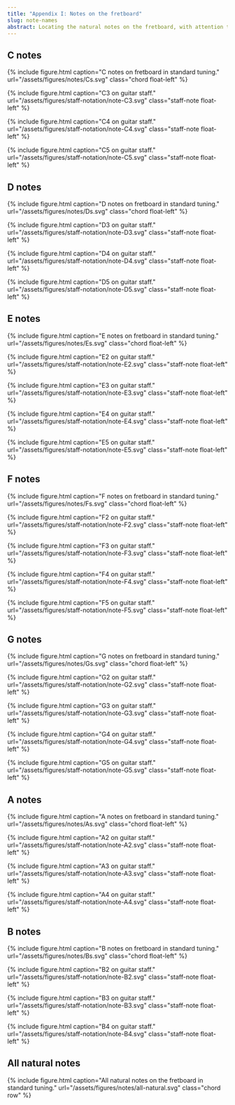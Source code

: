 ```yaml
---
title: "Appendix I: Notes on the fretboard"
slug: note-names
abstract: Locating the natural notes on the fretboard, with attention to distinguishing between octaves. 
---
```




## C notes



{% include figure.html
    caption="C notes on fretboard in standard tuning."
    url="/assets/figures/notes/Cs.svg"
    class="chord float-left"
%}

{% include figure.html
    caption="C3 on guitar staff."
    url="/assets/figures/staff-notation/note-C3.svg"
    class="staff-note float-left"
%}

{% include figure.html
    caption="C4 on guitar staff."
    url="/assets/figures/staff-notation/note-C4.svg"
    class="staff-note float-left"
%}

{% include figure.html
    caption="C5 on guitar staff."
    url="/assets/figures/staff-notation/note-C5.svg"
    class="staff-note float-left"
%}

<div style="clear: both;"></div>

## D notes

{% include figure.html
    caption="D notes on fretboard in standard tuning."
    url="/assets/figures/notes/Ds.svg"
    class="chord float-left"
%}

{% include figure.html
    caption="D3 on guitar staff."
    url="/assets/figures/staff-notation/note-D3.svg"
    class="staff-note float-left"
%}

{% include figure.html
    caption="D4 on guitar staff."
    url="/assets/figures/staff-notation/note-D4.svg"
    class="staff-note float-left"
%}

{% include figure.html
    caption="D5 on guitar staff."
    url="/assets/figures/staff-notation/note-D5.svg"
    class="staff-note float-left"
%}

<div style="clear: both;"></div>

## E notes

{% include figure.html
    caption="E notes on fretboard in standard tuning."
    url="/assets/figures/notes/Es.svg"
    class="chord float-left"
%}

{% include figure.html
    caption="E2 on guitar staff."
    url="/assets/figures/staff-notation/note-E2.svg"
    class="staff-note float-left"
%}

{% include figure.html
    caption="E3 on guitar staff."
    url="/assets/figures/staff-notation/note-E3.svg"
    class="staff-note float-left"
%}

{% include figure.html
    caption="E4 on guitar staff."
    url="/assets/figures/staff-notation/note-E4.svg"
    class="staff-note float-left"
%}

{% include figure.html
    caption="E5 on guitar staff."
    url="/assets/figures/staff-notation/note-E5.svg"
    class="staff-note float-left"
%}

<div style="clear: both;"></div>

## F notes

{% include figure.html
    caption="F notes on fretboard in standard tuning."
    url="/assets/figures/notes/Fs.svg"
    class="chord float-left"
%}

{% include figure.html
    caption="F2 on guitar staff."
    url="/assets/figures/staff-notation/note-F2.svg"
    class="staff-note float-left"
%}

{% include figure.html
    caption="F3 on guitar staff."
    url="/assets/figures/staff-notation/note-F3.svg"
    class="staff-note float-left"
%}

{% include figure.html
    caption="F4 on guitar staff."
    url="/assets/figures/staff-notation/note-F4.svg"
    class="staff-note float-left"
%}

{% include figure.html
    caption="F5 on guitar staff."
    url="/assets/figures/staff-notation/note-F5.svg"
    class="staff-note float-left"
%}

<div style="clear: both;"></div>

## G notes

{% include figure.html
    caption="G notes on fretboard in standard tuning."
    url="/assets/figures/notes/Gs.svg"
    class="chord float-left"
%}

{% include figure.html
    caption="G2 on guitar staff."
    url="/assets/figures/staff-notation/note-G2.svg"
    class="staff-note float-left"
%}

{% include figure.html
    caption="G3 on guitar staff."
    url="/assets/figures/staff-notation/note-G3.svg"
    class="staff-note float-left"
%}

{% include figure.html
    caption="G4 on guitar staff."
    url="/assets/figures/staff-notation/note-G4.svg"
    class="staff-note float-left"
%}

{% include figure.html
    caption="G5 on guitar staff."
    url="/assets/figures/staff-notation/note-G5.svg"
    class="staff-note float-left"
%}

<div style="clear: both;"></div>

## A notes

{% include figure.html
    caption="A notes on fretboard in standard tuning."
    url="/assets/figures/notes/As.svg"
    class="chord float-left"
%}

{% include figure.html
    caption="A2 on guitar staff."
    url="/assets/figures/staff-notation/note-A2.svg"
    class="staff-note float-left"
%}

{% include figure.html
    caption="A3 on guitar staff."
    url="/assets/figures/staff-notation/note-A3.svg"
    class="staff-note float-left"
%}

{% include figure.html
    caption="A4 on guitar staff."
    url="/assets/figures/staff-notation/note-A4.svg"
    class="staff-note float-left"
%}

<div style="clear: both;"></div>

## B notes

{% include figure.html
    caption="B notes on fretboard in standard tuning."
    url="/assets/figures/notes/Bs.svg"
    class="chord float-left"
%}

{% include figure.html
    caption="B2 on guitar staff."
    url="/assets/figures/staff-notation/note-B2.svg"
    class="staff-note float-left"
%}

{% include figure.html
    caption="B3 on guitar staff."
    url="/assets/figures/staff-notation/note-B3.svg"
    class="staff-note float-left"
%}

{% include figure.html
    caption="B4 on guitar staff."
    url="/assets/figures/staff-notation/note-B4.svg"
    class="staff-note float-left"
%}

<div style="clear: both;"></div>

## All natural notes

{% include figure.html
    caption="All natural notes on the fretboard in standard tuning."
    url="/assets/figures/notes/all-natural.svg"
    class="chord row"
%}